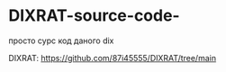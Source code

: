 # DIXRAT-source-code-
просто сурс код даного dix

DIXRAT: https://github.com/87i45555/DIXRAT/tree/main

